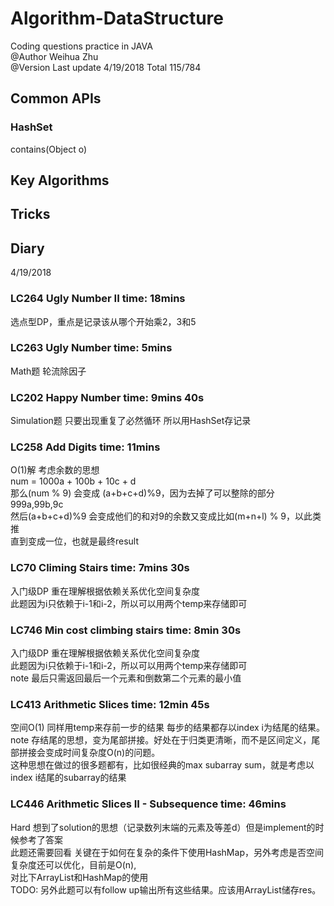 # Algorithm-DataStructure
Coding questions practice in JAVA  
@Author Weihua Zhu  
@Version Last update 4/19/2018
Total 115/784
## Common APIs
### HashSet
contains(Object o)

## Key Algorithms


## Tricks


## Diary
4/19/2018   
### LC264 Ugly Number II time: 18mins  
选点型DP，重点是记录该从哪个开始乘2，3和5
### LC263 Ugly Number time: 5mins    
Math题 轮流除因子  
### LC202 Happy Number time: 9mins 40s  
Simulation题 只要出现重复了必然循环 所以用HashSet存记录  
### LC258 Add Digits time: 11mins
O(1)解 考虑余数的思想  
num = 1000a + 100b + 10c + d  
那么(num % 9) 会变成 (a+b+c+d)%9，因为去掉了可以整除的部分999a,99b,9c  
然后(a+b+c+d)%9 会变成他们的和对9的余数又变成比如(m+n+l) % 9，以此类推  
直到变成一位，也就是最终result
### LC70 Climing Stairs time: 7mins 30s
入门级DP 重在理解根据依赖关系优化空间复杂度  
此题因为i只依赖于i-1和i-2，所以可以用两个temp来存储即可
### LC746 Min cost climbing stairs time: 8min 30s  
入门级DP 重在理解根据依赖关系优化空间复杂度    
此题因为i只依赖于i-1和i-2，所以可以用两个temp来存储即可  
note 最后只需返回最后一个元素和倒数第二个元素的最小值  
### LC413 Arithmetic Slices time: 12min 45s
空间O(1) 同样用temp来存前一步的结果 每步的结果都存以index i为结尾的结果。
note 存结尾的思想，变为尾部拼接。好处在于归类更清晰，而不是区间定义，尾部拼接会变成时间复杂度O(n)的问题。  
这种思想在做过的很多题都有，比如很经典的max subarray sum，就是考虑以index i结尾的subarray的结果
### LC446 Arithmetic Slices II - Subsequence time: 46mins  
Hard 想到了solution的思想（记录数列末端的元素及等差d）但是implement的时候参考了答案  
此题还需要回看 关键在于如何在复杂的条件下使用HashMap，另外考虑是否空间复杂度还可以优化，目前是O(n),  
对比下ArrayList和HashMap的使用  
TODO: 另外此题可以有follow up输出所有这些结果。应该用ArrayList储存res。